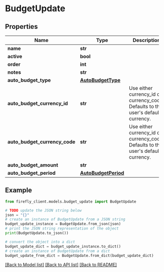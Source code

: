 # BudgetUpdate


## Properties

Name | Type | Description | Notes
------------ | ------------- | ------------- | -------------
**name** | **str** |  | 
**active** | **bool** |  | [optional] 
**order** | **int** |  | [optional] 
**notes** | **str** |  | [optional] 
**auto_budget_type** | [**AutoBudgetType**](AutoBudgetType.md) |  | [optional] 
**auto_budget_currency_id** | **str** | Use either currency_id or currency_code. Defaults to the user&#39;s default currency. | [optional] 
**auto_budget_currency_code** | **str** | Use either currency_id or currency_code. Defaults to the user&#39;s default currency. | [optional] 
**auto_budget_amount** | **str** |  | [optional] 
**auto_budget_period** | [**AutoBudgetPeriod**](AutoBudgetPeriod.md) |  | [optional] 

## Example

```python
from firefly_client.models.budget_update import BudgetUpdate

# TODO update the JSON string below
json = "{}"
# create an instance of BudgetUpdate from a JSON string
budget_update_instance = BudgetUpdate.from_json(json)
# print the JSON string representation of the object
print(BudgetUpdate.to_json())

# convert the object into a dict
budget_update_dict = budget_update_instance.to_dict()
# create an instance of BudgetUpdate from a dict
budget_update_from_dict = BudgetUpdate.from_dict(budget_update_dict)
```
[[Back to Model list]](../README.md#documentation-for-models) [[Back to API list]](../README.md#documentation-for-api-endpoints) [[Back to README]](../README.md)


